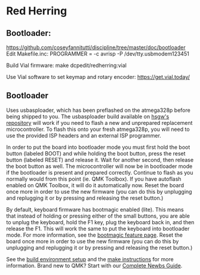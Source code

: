 # Red Herring

## Bootloader:
https://github.com/coseyfannitutti/discipline/tree/master/doc/bootloader
Edit Makefile.inc:
PROGRAMMER = -c avrisp -P /dev/tty.usbmodem123451

Build Vial firmware:
make dcpedit/redherring:vial

Use Vial software to set keymap and rotary encoder:
https://get.vial.today/
    
## Bootloader
Uses usbasploader, which has been preflashed on the atmega328p before being shipped to you. The usbasploader build available on [hsgw's repository](https://github.com/hsgw/USBaspLoader/tree/plaid) will work if you need to flash a new and unprepared replacement microcontroller. To flash this onto your fresh atmega328p, you will need to use the provided ISP headers and an external ISP programmer.

In order to put the board into bootloader mode you must first hold the boot button (labeled BOOT) and while holding the boot button, press the reset button (labeled RESET) and release it. Wait for another second, then release the boot button as well. The microcontroller will now be in bootloader mode if the bootloader is present and prepared correctly. Continue to flash as you normally would from this point (ie. QMK Toolbox). If you have autoflash enabled on QMK Toolbox, it will do it automatically now. Reset the board once more in order to use the new firmware (you can do this by unplugging and replugging it or by pressing and releasing the reset button.)

By default, keyboard firmware has bootmagic enabled (lite). This means that instead of holding or pressing either of the small buttons, you are able to unplug the keyboard, hold the F1 key, plug the keyboard back in, and then release the F1. This will work the same to put the keyboard into bootloader mode. For more information, see the [bootmagic feature page](https://beta.docs.qmk.fm/using-qmk/hardware-features/feature_bootmagic). Reset the board once more in order to use the new firmware (you can do this by unplugging and replugging it or by pressing and releasing the reset button.)



See the [build environment setup](https://docs.qmk.fm/#/getting_started_build_tools) and the [make instructions](https://docs.qmk.fm/#/getting_started_make_guide) for more information. Brand new to QMK? Start with our [Complete Newbs Guide](https://docs.qmk.fm/#/newbs).
